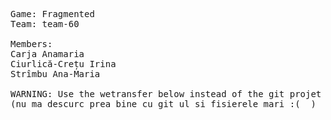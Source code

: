 <pre>Game: Fragmented
Team: team-60

Members:
Carja Anamaria 
Ciurlică-Crețu Irina
Strîmbu Ana-Maria

WARNING: Use the wetransfer below instead of the git projet
(nu ma descurc prea bine cu git ul si fisierele mari :(  )
<pre>
